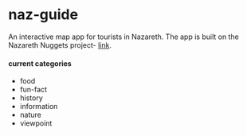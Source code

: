 # naz-guide
An interactive map app for tourists in Nazareth.
The app is built on the Nazareth Nuggets project- [link](https://github.com/FACN1/city-guide).

#### current categories
- food
- fun-fact
- history
- information
- nature
- viewpoint
